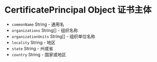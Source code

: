 # CertificatePrincipal Object 证书主体

* `commonName` String - 通用名
* `organizations` String[] - 组织名称
* `organizationUnits` String[] - 组织单位名称
* `locality` String - 地区
* `state` String - 州或省
* `country` String - 国家或地区